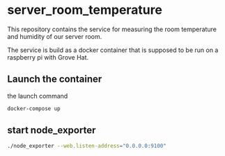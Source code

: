 # server_room_temperature

This repository contains the service for measuring the room temperature and humidity of our server room. 

The service is build as a docker container that is supposed to be run on a raspberry pi with Grove Hat. 

## Launch the container

the launch command

```bash
docker-compose up
```

## start node_exporter

```bash
./node_exporter --web.listen-address="0.0.0.0:9100"
``` 
